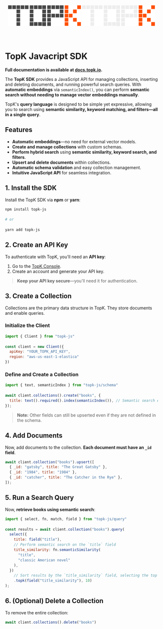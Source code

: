 <p align="center" style="padding: 40px 0;">
   <img src="../assets/topk-logo-light.svg#gh-light-mode-only">
   <img src="../assets/topk-logo-dark.svg#gh-dark-mode-only">
</p>

# TopK Javacript SDK

**Full documentation is available at [docs.topk.io](https://docs.topk.io).**

The **TopK SDK** provides a JavaScript API for managing collections, inserting and deleting documents, and running powerful search queries. With **automatic embeddings** via `semanticIndex()`, you can perform **semantic search without needing to manage vector embeddings manually**.

TopK's **query language** is designed to be simple yet expressive, allowing you to search using **semantic similarity, keyword matching, and filters—all in a single query**.

## Features

- **Automatic embeddings**—no need for external vector models.
- **Create and manage collections** with custom schemas.
- **Perform hybrid search** using **semantic similarity, keyword search, and filters**.
- **Upsert and delete documents** within collections.
- **Automatic schema validation** and easy collection management.
- **Intuitive JavaScript API** for seamless integration.

## 1. Install the SDK

Install the TopK SDK via **npm** or **yarn**:

```bash
npm install topk-js

# or

yarn add topk-js
```

## 2. Create an API Key

To authenticate with TopK, you'll need an **API key**:

1. Go to the <a href="https://console.topk.io" target="_blank">TopK Console</a>.
2. Create an account and generate your API key.

> **Keep your API key secure**—you'll need it for authentication.

## 3. Create a Collection

Collections are the primary data structure in TopK. They store documents and enable queries.

### **Initialize the Client**

```javascript
import { Client } from "topk-js"

const client = new Client({
  apiKey: "YOUR_TOPK_API_KEY",
  region: "aws-us-east-1-elastica"
})
```

### **Define and Create a Collection**

```javascript
import { text, semanticIndex } from "topk-js/schema"

await client.collections().create("books", {
  title: text().required().index(semanticIndex()), // Semantic search enabled on `title`
});
```

> **Note:** Other fields can still be upserted even if they are not defined in the schema.

## 4. Add Documents

Now, add documents to the collection. **Each document must have an `_id` field**.

```javascript
await client.collection("books").upsert([
  { _id: "gatsby", title: "The Great Gatsby" },
  { _id: "1984", title: "1984" },
  { _id: "catcher", title: "The Catcher in the Rye" },
]);
```

## 5. Run a Search Query

Now, **retrieve books using semantic search**:

```javascript
import { select, fn, match, field } from "topk-js/query"

const results = await client.collection("books").query(
  select({
    title: field("title"),
    // Perform semantic search on the `title` field
    title_similarity: fn.semanticSimilarity(
      "title",
      "classic American novel"
    ),
  })
    // Sort results by the `title_similarity` field, selecting the top 10 results
    .topk(field("title_similarity"), 10)
);
```

## 6. (Optional) Delete a Collection

To remove the entire collection:

```javascript
await client.collections().delete("books")
```
